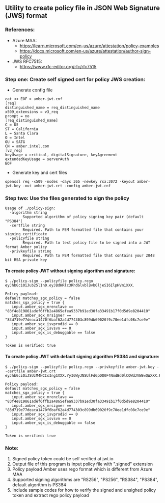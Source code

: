 ## Utility to create policy file in JSON Web Signature (JWS) format

### References:
- Azure MAA:
  - https://learn.microsoft.com/en-us/azure/attestation/policy-examples
  - https://docs.microsoft.com/en-us/azure/attestation/author-sign-policy
- JWS RFC7515:
  - https://www.rfc-editor.org/rfc/rfc7515


### Step one: Create self signed cert for policy JWS creation:
- Generate config file
```
cat << EOF > amber-jwt.cnf
[req]
distinguished_name = req_distinguished_name
x509_extensions = v3_req
prompt = no
[req_distinguished_name]
C = US
ST = California
L = Santa Clara
O = Intel
OU = SATG
CN = amber.intel.com
[v3_req]
keyUsage = critical, digitalSignature, keyAgreement
extendedKeyUsage = serverAuth
EOF
```

- Generate key and cert files
```
openssl req -x509 -nodes -days 365 -newkey rsa:3072 -keyout amber-jwt.key -out amber-jwt.crt -config amber-jwt.cnf
```


### Step two: Use the files generated to sign the policy
```
Usage of ./policy-sign:
  -algorithm string
        Supported algorithm of policy signing key pair (default "PS384")
  -certfile string
        Required. Path to PEM formatted file that contains your signing certificate
  -policyfile string
        Required. Path to text policy file to be signed into a JWT format Amber policy
  -privkeyfile string
        Required. Path to PEM formatted file that contains your 2048 bit RSA private key
```

#### To create policy JWT without signing algorithm and signature:
```
$ ./policy-sign --policyfile policy.rego
eyJhbGciOiJub25lIn0.eyJBdHRlc3RhdGlvblBvbGljeSI6IlpHVm1XXX.

Policy payload:
default matches_sgx_policy = false
matches_sgx_policy = true {
   input.amber_sgx_mrenclave == "83f4e819861adef6ffb2a4865efea9337b91ed30fa33491b17f0d5d9e8204410"
   input.amber_sgx_mrsigner == "83d719e77deaca1470f6baf62a4d774303c899db69020f9c70ee1dfc08c7ce9e"
   input.amber_sgx_isvprodid == 0
   input.amber_sgx_isvsvn == 0
   input.amber_sgx_is_debuggable == false
}

Token is verified: true
```

#### To create policy JWT with default signing algorithm PS384 and signature:
```
$ ./policy-sign --policyfile policy.rego --privkeyfile amber-jwt.key --certfile amber-jwt.crt
eyJhbGciOiJSUzM4NCIsIng1XXX.YyI6WyJNSUlFdGpDQ0F4NmdBd0lCQWdJVWEwQWXXX.FGempmdGpvT2hkbGN3d3dEUVlKS29aSWh2Y05BUUVMXG5CUXXX

Policy payload:
default matches_sgx_policy = false
matches_sgx_policy = true {
   input.amber_sgx_mrenclave == "83f4e819861adef6ffb2a4865efea9337b91ed30fa33491b17f0d5d9e8204410"
   input.amber_sgx_mrsigner == "83d719e77deaca1470f6baf62a4d774303c899db69020f9c70ee1dfc08c7ce9e"
   input.amber_sgx_isvprodid == 0
   input.amber_sgx_isvsvn == 0
   input.amber_sgx_is_debuggable == false
}

Token is verified: true
```

### Note:
1. Signed policy token could be self verified at jwt.io
2. Output file of this program is input policy file with ".signed" extension
3. Policy payload Amber uses rego format which is different from Azure MAA
4. Supported signing algorithms are "RS256", "PS256", "RS384", "PS384", default algorithm is PS384
5. Include sample codes for how to verify the signed and unsighed policy token and extract rego policy payload
